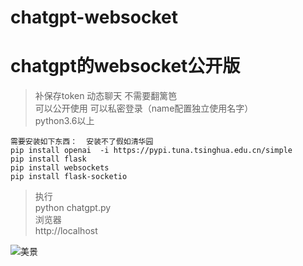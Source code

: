 # chatgpt-websocket
# chatgpt的websocket公开版
>补保存token   动态聊天 不需要翻篱笆  
>可以公开使用   可以私密登录（name配置独立使用名字）  
>python3.6以上  

`需要安装如下东西：  安装不了假如清华园`  
`pip install openai  -i https://pypi.tuna.tsinghua.edu.cn/simple`  
`pip install flask`  
`pip install websockets`  
`pip install flask-socketio`  

>执行  
python chatgpt.py  
浏览器  
http://localhost  

![美景](http://img2.imgtn.bdimg.com/it/u=708621475,197951563&fm=23&gp=0.jpg)
